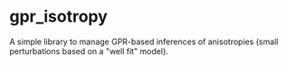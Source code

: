 # gpr_isotropy

A simple library to manage GPR-based inferences of anisotropies (small perturbations based on a "well fit" model).
